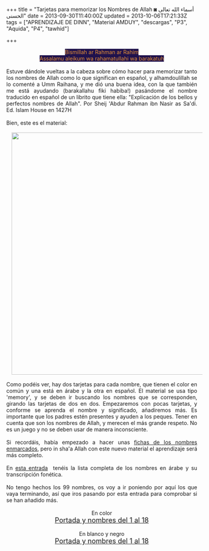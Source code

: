 +++
title = "Tarjetas para memorizar los Nombres de Allah ◙ أسماء الله تعالى الحسنى"
date = 2013-09-30T11:40:00Z
updated = 2013-10-06T17:21:33Z
tags = ["APRENDIZAJE DE DINN", "Material AMDUY", "descargas", "P3", "Aquida", "P4", "tawhid"]

+++

<div dir="ltr" style="text-align: left;" trbidi="on"><div style="text-align: center;"><span style="background-color: #20124d; color: #e69138;">Bismillah ar Rahman ar Rahim</span></div><div style="text-align: center;"><span style="background-color: #20124d; color: #e69138;">Assalamu aleikum wa rahamatullahi wa barakatuh</span></div><div style="text-align: center;"><br /></div><div style="text-align: justify;">Estuve dándole vueltas a la cabeza sobre cómo hacer para memorizar tanto los nombres de Allah como lo que significan en español, y alhamdoulillah se lo comenté a Umm Raihana, y me dió una buena idea, con la que también me está ayudando (barakallahu fiki habiba!) pasándome el nombre traducido en español de un librito que tiene ella: "Explicación de los bellos y perfectos nombres de Allah". Por Sheij 'Abdur Rahman ibn Nasir as Sa'di. Ed. Islam House en 1427H</div><div style="text-align: justify;"><br /></div><div style="text-align: justify;">Bien, este es el material:</div><div style="text-align: justify;"><br /></div><div class="separator" style="clear: both; text-align: center;"><a href="http://2.bp.blogspot.com/-cEwMyutQGLE/UkgURWI4dqI/AAAAAAAAF0Q/qHxEpyBBPLc/s1600/asmatu+Allah.jpg" imageanchor="1" style="margin-left: 1em; margin-right: 1em;"><img border="0" src="http://2.bp.blogspot.com/-cEwMyutQGLE/UkgURWI4dqI/AAAAAAAAF0Q/qHxEpyBBPLc/s640/asmatu+Allah.jpg" height="640" width="640" /></a></div><div style="text-align: justify;"><br /></div><div style="text-align: justify;">Como podéis ver, hay dos tarjetas para cada nombre, que tienen el color en común y una está en árabe y la otra en español. El material se usa tipo 'memory', y se deben ir buscando los nombres que se corresponden, girando las tarjetas de dos en dos. Empezaremos con pocas tarjetas, y conforme se aprenda el nombre y significado, añadiremos más. Es importante que los padres estén presentes y ayuden a los peques. Tener en cuenta que son los nombres de Allah, y merecen el más grande respeto. No es un juego y no se deben usar de manera inconsciente.</div><div style="text-align: justify;"><br /></div><div style="text-align: justify;">Si recordáis, había empezado a hacer unas <a href="http://www.4shared.com/office/6WjvjZti/1-8.html">fichas de los nombres enmarcados</a>, pero in sha'a Allah con este nuevo material el aprendizaje será más completo.&nbsp;</div><div style="text-align: justify;"><br /></div><div style="text-align: justify;">En&nbsp;<a href="http://almadrassadenoura.blogspot.com/search?q=nombres+de+Allah" style="text-align: left;">esta entrada</a>&nbsp;&nbsp;tenéis la lista completa de los nombres en árabe y su transcripción fonética.&nbsp;</div><div style="text-align: justify;"><br />No tengo hechos los 99 nombres, os voy a ir poniendo por aquí los que vaya terminando, así que iros pasando por esta entrada para comprobar si se han añadido más.<br /><br /></div><div style="text-align: justify;"><div style="text-align: center;">En color</div><div style="text-align: center;"><span style="font-size: large;"><a href="https://app.box.com/s/6hzy0cc3ll81u6fi6lcj">Portada y nombres del 1 al 18</a></span></div><div style="text-align: center;"><br /></div><div style="text-align: center;">En blanco y negro</div><div style="text-align: center;"><span style="font-size: large;"><a href="https://app.box.com/s/su7ykg0xy6ajlou2o9pb">Portada y nombres del 1 al 18</a></span></div></div></div>
